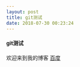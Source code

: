 ```yaml
---
layout: post
title: git测试
date: 2018-07-30 00:23:24
---
```

####  git测试

欢迎来到我的博客
[百度](http://www.baidu.com/ "Title")

